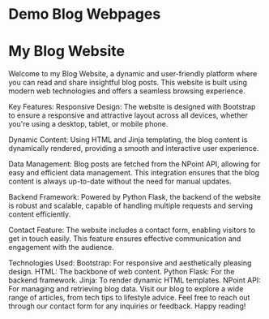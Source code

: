 # Demo Blog Webpages
# My Blog Website
Welcome to my Blog Website, a dynamic and user-friendly platform where you can read and share insightful blog posts. This website is built using modern web technologies and offers a seamless browsing experience.

Key Features:
Responsive Design: The website is designed with Bootstrap to ensure a responsive and attractive layout across all devices, whether you're using a desktop, tablet, or mobile phone.

Dynamic Content: Using HTML and Jinja templating, the blog content is dynamically rendered, providing a smooth and interactive user experience.

Data Management: Blog posts are fetched from the NPoint API, allowing for easy and efficient data management. This integration ensures that the blog content is always up-to-date without the need for manual updates.

Backend Framework: Powered by Python Flask, the backend of the website is robust and scalable, capable of handling multiple requests and serving content efficiently.

Contact Feature: The website includes a contact form, enabling visitors to get in touch easily. This feature ensures effective communication and engagement with the audience.

Technologies Used:
Bootstrap: For responsive and aesthetically pleasing design.
HTML: The backbone of web content.
Python Flask: For the backend framework.
Jinja: To render dynamic HTML templates.
NPoint API: For managing and retrieving blog data.
Visit our blog to explore a wide range of articles, from tech tips to lifestyle advice. Feel free to reach out through our contact form for any inquiries or feedback. Happy reading!
